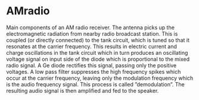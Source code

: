 # AMradio

Main components of an AM radio receiver. The antenna picks up the electromagnetic radiation from nearby radio broadcast station. This is coupled (or directly connected) to the tank circuit, which is tuned so that it resonates at the carrier frequency. This results in electric current and charge oscillations in the tank circuit which in turn produces an oscillating voltage signal on input side of the diode which is proportional to the mixed radio signal. A Ge diode rectifies this signal, passing only the positive voltages. A low pass filter suppresses the high frequency spikes which occur at the carrier frequency, leaving only the modulation frequency which is the audio frequency signal. This process is called ”demodulation”. The resulting audio signal is then amplified and fed to the speaker.
